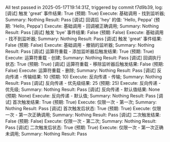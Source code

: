 All test passed in 2025-05-17T19:14:31Z, triggered by commit f7d9b39, log:
[调试] 触发 'great' 事件结果: True (预期: True)
Execute: 基础调用 - 找到监听器; Summary: Nothing
Result: Pass
[调试] 回调后 'hey' 的值: 'Hello, Peppa' (预期: 'Hello, Peppa')
Execute: 基础调用 - 回调被正确调用; Summary: Nothing
Result: Pass
[调试] 触发 'bye' 事件结果: False (预期: False)
Execute: 基础调用 - 找不到监听器; Summary: Nothing
Result: Pass
[调试] 触发 'great' 事件结果: False (预期: False)
Execute: 基础调用 - 撤销的监听器; Summary: Nothing
Result: Pass
[调试] 运算符重载 - 添加监听器后触发结果: True (预期: True)
Execute: 运算符重载 - 创建; Summary: Nothing
Result: Pass
[调试] 回调执行状态: True (预期: True)
[调试] 运算符重载 - 移除监听器后触发结果: False (预期: False)
Execute: 运算符重载 - 删除; Summary: Nothing
Result: Pass
[调试] 反向传递 - 传输结果: 10 (预期: 10)
Execute: 反向传递 - 传输; Summary: Nothing
Result: Pass
[调试] 反向传递 - 优先级结果: 25 (预期: 25)
Execute: 反向传递 - 优先级; Summary: Nothing
Result: Pass
[调试] 反向传递 - 默认值结果: None (预期: None)
Execute: 反向传递 - 默认值; Summary: Nothing
Result: Pass
[调试] 首次触发结果: True (预期: True)
Execute: 仅限一次 - 第一次; Summary: Nothing
Result: Pass
[调试] 首次触发后状态: True (预期: True)
Execute: 仅限一次 - 第一次正确调用; Summary: Nothing
Result: Pass
[调试] 二次触发结果: False (预期: False)
Execute: 仅限一次 - 第二次; Summary: Nothing
Result: Pass
[调试] 二次触发后状态: True (预期: True)
Execute: 仅限一次 - 第一次正确未调用; Summary: Nothing
Result: Pass
